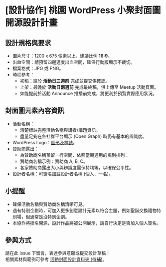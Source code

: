 # [設計協作] 桃園 WordPress 小聚封面圖開源設計計畫

## 設計規格與要求
- 圖片尺寸：1200 x 675 像素以上，建議比例 **16:9**。
- 出血空間：請預留四邊適度出血空間，確保行動版顯示不裁切。
- 檔案格式：JPG 或 PNG。
- 時程參考：
  - 初稿：請於 **活動日三週前** 完成並提交供確認。
  - 上架：最晚於 **活動日兩週前** 完成最終稿，供上傳至 Meetup 活動頁面。
  - 如能提前於活動 Announce 推播前完成，將更利於預覽實際應用狀況。

## 封面圖元素內容資訊
- 活動名稱：
  - 清楚標註完整活動名稱與講者/講題資訊。
  - 盡量足夠在各社群平台顯示 (Open Graph) 時仍有基本的辨識度。
- WordPress Logo：[圖形及標誌](https://tw.wordpress.org/about/logos/)。
- 贊助商露出：
  - 為贊助商名稱預留一行空間，依照當期適用的規則排列：
  - 贊助商名稱示例：贊助商 A, B, C。
  - 各家贊助商露出大小與辨識度需保持均等，以確保公平性。
- 設計者名稱：可簽名加註設計者名稱 (個人，一名)。

## 小提醒
- 確保活動名稱與贊助商名稱清晰可見。
- 遇有特別企劃時，可加入更多創意設計元素以符合主題，例如聖誕交換禮物特別場，但通常是沒特別企劃。
- 本協作將掛名開源，設計作品將被公開展示，請自行決定是否加入個人簽名。

## 參與方式
請在此 Issue 下留言，表達參與意願或提交設計草稿！  
相關素材與範例可參考 [活動封面設計資料夾 (待補)](#)。
